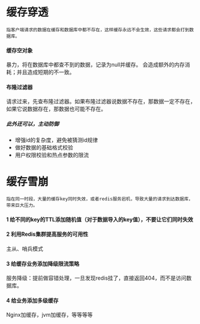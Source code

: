 # 缓存穿透
	指客户端请求的数据在缓存和数据库中都不存在，这样缓存永远不会生效，这些请求都会打到数据库。

#### 缓存空对象
暴力，将在数据库中都查不到的数据，记录为null并缓存。
会造成额外的内存消耗；并且造成短期的不一致。
#### 布隆过滤器
请求过来，先查布隆过滤器。如果布隆过滤器说数据不存在，那数据一定不存在，如果它说数据存在，那数据也可能不存在。
##### 此外还可以，主动防御
- 增强id的复杂度，避免被猜测id规律
- 做好数据的基础格式校验
- 用户权限校验和热点参数的限流
# 缓存雪崩
	指在同一时段，大量的缓存key同时失效，或者redis服务宕机，导致大量的请求到达数据库，带来巨大压力。

#### 1 给不同的key的TTL添加随机值（对于数据导入的key值），不要让它们同时失效
#### 2 利用Redis集群提高服务的可用性
主从、哨兵模式
#### 3 给缓存业务添加降级限流策略
服务降级：提前做容错处理，一旦发现redis挂了，直接返回404，而不是访问数据库。
#### 4 给业务添加多级缓存
Nginx加缓存，jvm加缓存，等等等等
